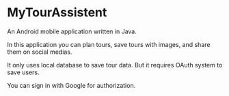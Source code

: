 # MyTourAssistent

An Android mobile application written in Java.

In this application you can plan tours, save tours with images, and share them on social medias.

It only uses local database to save tour data. But it requires OAuth system to save users.

You can sign in with Google for authorization.
